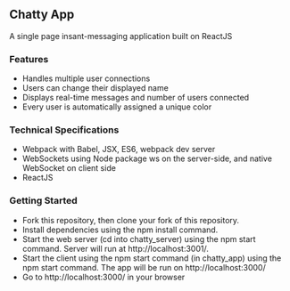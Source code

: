 ## Chatty App

A single page insant-messaging application built on ReactJS


### Features

* Handles multiple user connections 
* Users can change their displayed name 
* Displays real-time messages and number of users connected
* Every user is automatically assigned a unique color

### Technical Specifications

* Webpack with Babel, JSX, ES6, webpack dev server 
* WebSockets using Node package ws on the server-side, and native WebSocket on client side
* ReactJS

### Getting Started

* Fork this repository, then clone your fork of this repository.
* Install dependencies using the npm install command.
* Start the web server (cd into chatty_server) using the npm start command. Server will run at http://localhost:3001/.
* Start the client using the npm start command (in chatty_app) using the npm start command. The app will be run on http://localhost:3000/
* Go to http://localhost:3000/ in your browser

